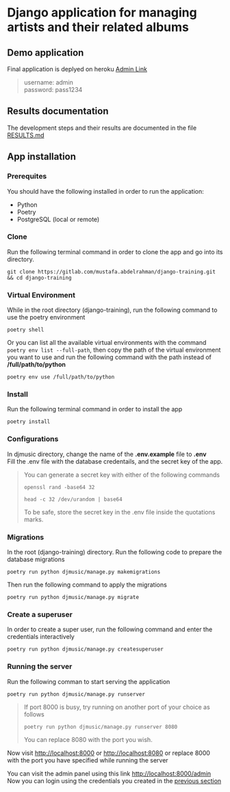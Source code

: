# Django application for managing artists and their related albums

## Demo application

Final application is deplyed on heroku
[Admin Link](https://djmusic-django.herokuapp.com/admin)

> username: admin  
> password: pass1234

## Results documentation

The development steps and their results are documented in the file [RESULTS.md](djmusic/musicplatform/RESULTS.md)

## App installation

### Prerequites

You should have the following installed in order to run the application:

- Python
- Poetry
- PostgreSQL (local or remote)

### Clone

Run the following terminal command in order to clone the app and go into its directory.

```console
git clone https://gitlab.com/mustafa.abdelrahman/django-training.git && cd django-training
```

### Virtual Environment

While in the root directory (django-training), run the following command to use the poetry environment

```console
poetry shell
```

Or you can list all the available virtual environments with the command `poetry env list --full-path`, then copy the path of the virtual environment you want to use and run the following command with the path instead of **/full/path/to/python**

```console
poetry env use /full/path/to/python
```

### Install

Run the following terminal command in order to install the app

```console
poetry install
```

### Configurations

In djmusic directory, change the name of the **.env.example** file to **.env**  
Fill the .env file with the database credentails, and the secret key of the app.

> You can generate a secret key with either of the following commands
>
> ```console
> openssl rand -base64 32
> ```
>
> ```console
> head -c 32 /dev/urandom | base64
> ```
>
> To be safe, store the secret key in the .env file inside the quotations marks.

### Migrations

In the root (django-training) directory. Run the following code to prepare the database migrations

```console
poetry run python djmusic/manage.py makemigrations
```

Then run the following command to apply the migrations

```console
poetry run python djmusic/manage.py migrate
```

### Create a superuser

In order to create a super user, run the following command and enter the credentials interactively

```console
poetry run python djmusic/manage.py createsuperuser
```

### Running the server

Run the following comman to start serving the application

```console
poetry run python djmusic/manage.py runserver
```

> If port 8000 is busy, try running on another port of your choice as follows
>
> ```console
> poetry run python djmusic/manage.py runserver 8080
> ```
>
> You can replace 8080 with the port you wish.

Now visit [http://localhost:8000](http://localhost:8000) or [http://localhost:8080](http://localhost:8080) or replace 8000 with the port you have specified while running the server

You can visit the admin panel using this link [http://localhost:8000/admin](http://localhost:8000/admin)
Now you can login using the credentials you created in the [previous section](#create-a-superuser)
